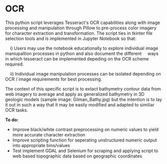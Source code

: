 # OCR
This python script leverages Tesseract's OCR capabilities along with image processing and manipulation through Pillow to pre-process color imagery for character extraction and transformation. The script ties in tkinter file selection tools and is implemented in Jupyter Notebook so that:

&nbsp;&nbsp;&nbsp;&nbsp;i) Users may use the notebook educationally to explore individual image maniupaltion processes in python and also document the different &nbsp;&nbsp;&nbsp;&nbsp;ways in which tesseract can be implemented depeding on the OCR scheme required.

&nbsp;&nbsp;&nbsp;&nbsp;ii) Individual image manipulation processes can be isolated depending on OCR / image requirements for best processing.

The context of this specific script is to extact bathymetry contour data from web imagery to average and apply as generalized bathymetry in 3D geologic models (sample image: Gilman_Bathy.jpg) but the intention is to lay it out in such a way that it may be easily modified and adapted to similiar OCR tasks.

**To do:**
- Improve black/white contrast preprocessing on numeric values to yield more accurate character extraction
- Improve scripting function for seperating unstructured numeric output into appropriate bins/values
- Test implement GDAL and Selenium for scraping and applying script to web based topographic data based on geographic coordinates


